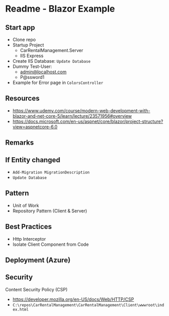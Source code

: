 # Readme - Blazor Example

## Start app

- Clone repo
- Startup Project
  - CarRentalManagement.Server
  - IIS Express
- Create IIS Database: `Update Database`
- Dummy Test-User:
  - admin@localhost.com
  - P@ssword1
- Example for Error page in `ColorsController`

## Resources

- <https://www.udemy.com/course/modern-web-development-with-blazor-and-net-core-5/learn/lecture/23571956#overview>
- <https://docs.microsoft.com/en-us/aspnet/core/blazor/project-structure?view=aspnetcore-6.0>

## Remarks

## If Entity changed

- `Add-Migration MigrationDescription`
- `Update Database`

## Pattern

- Unit of Work
- Repository Pattern (Client & Server)

## Best Practices

- Http Interceptor
- Isolate Client Component from Code

## Deployment (Azure)

## Security

Content Security Policy (CSP)

- <https://developer.mozilla.org/en-US/docs/Web/HTTP/CSP>
- `C:\repos\CarRentalManagement\CarRentalManagement\Client\wwwroot\index.html`

